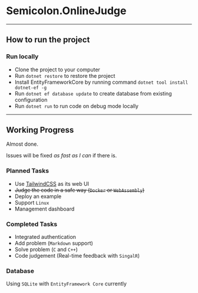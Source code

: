 # Semicolon.OnlineJudge

---

## How to run the project

### Run locally

- Clone the project to your computer
- Run `dotnet restore` to restore the project
- Install EntityFrameworkCore by running command `dotnet tool install dotnet-ef -g`
- Run `dotnet ef database update` to create database from existing configuration
- Run `dotnet run` to run code on debug mode locally

---

## Working Progress

Almost done. 

Issues will be fixed *as fast as I can* if there is.

### Planned Tasks

- Use [TailwindCSS](https://github.com/tailwindlabs/tailwindcss) as its web UI
- ~~Judge the code in a safe way (`Docker` or `WebAssembly`)~~
- Deploy an example
- Support `Linux`
- Management dashboard

### Completed Tasks

- Integrated authentication
- Add problem (`Markdown` support)
- Solve problem (`C` and `C++`)
- Code judgement (Real-time feedback with `SingalR`)

### Database

Using `SQLite` with `EntityFramework Core` currently
